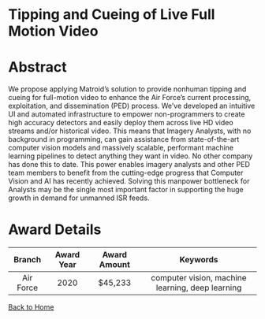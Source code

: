 
Tipping and Cueing of Live Full Motion Video
============================================

# Abstract


We propose applying Matroid’s solution to provide nonhuman tipping and cueing for full-motion video to enhance the Air Force’s current processing, exploitation, and dissemination (PED) process. We’ve developed an intuitive UI and automated infrastructure to empower non-programmers to create high accuracy detectors and easily deploy them across live HD video streams and/or historical video. This means that Imagery Analysts, with no background in programming, can gain assistance from state-of-the-art computer vision models and massively scalable, performant machine learning pipelines to detect anything they want in video. No other company has done this to date. This power enables imagery analysts and other PED team members to benefit from the cutting-edge progress that Computer Vision and AI has recently achieved. Solving this manpower bottleneck for Analysts may be the single most important factor in supporting the huge growth in demand for unmanned ISR feeds.  

# Award Details

|Branch|Award Year|Award Amount|Keywords|
| :---: | :---: | :---: | :---: |
|Air Force|2020|$45,233|computer vision, machine learning, deep learning|
  
  


[Back to Home](https://github.com/chrischow/dod_sbir_awards/DJ/#1758)